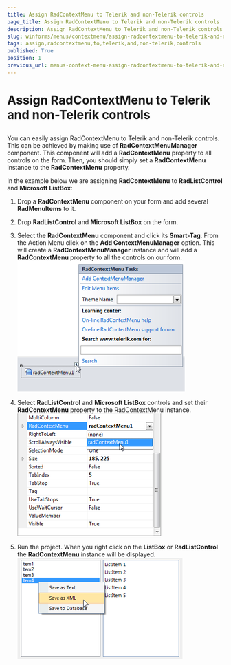 ```yaml
---
title: Assign RadContextMenu to Telerik and non-Telerik controls
page_title: Assign RadContextMenu to Telerik and non-Telerik controls | UI for WinForms Documentation
description: Assign RadContextMenu to Telerik and non-Telerik controls
slug: winforms/menus/contextmenu/assign-radcontextmenu-to-telerik-and-non-telerik-controls
tags: assign,radcontextmenu,to,telerik,and,non-telerik,controls
published: True
position: 1
previous_url: menus-context-menu-assign-radcontextmenu-to-telerik-and-non-telerik-controls
---
```


# Assign RadContextMenu to Telerik and non-Telerik controls



## 

You can easily assign RadContextMenu to Telerik and non-Telerik controls. This can be achieved by making use of __RadContextMenuManager__ component. This component will add a __RadContextMenu__ property to all controls on the form. Then, you should simply set a __RadContextMenu__ instance to the __RadContextMenu__ property.

In the example below we are assigning __RadContextMenu__ to __RadListControl__ and __Microsoft ListBox__:

1. Drop a __RadContextMenu__ component on your form and add several __RadMenuItems__ to it.

1. Drop __RadListControl__ and __Microsoft ListBox__ on the form.

1. Select the __RadContextMenu__ component and click its __Smart-Tag__. From the Action Menu click on the __Add ContextMenuManager__ option. This will create a __RadContextMenuManager__ instance and will add a __RadContextMenu__ property to all the controls on our form. <br>![menus-context-menu-assign-radcontextmenu-to-telerik-and-non-telerik-controls 001](images/menus-context-menu-assign-radcontextmenu-to-telerik-and-non-telerik-controls001.png)

1. Select __RadListControl__ and __Microsoft ListBox__ controls and set their __RadContextMenu__ property to the RadContextMenu instance.<br>![menus-context-menu-assign-radcontextmenu-to-telerik-and-non-telerik-controls 002](images/menus-context-menu-assign-radcontextmenu-to-telerik-and-non-telerik-controls002.png)

1. Run the project. When you right click on the __ListBox__ or __RadListControl__ the __RadContextMenu__ instance will be displayed.<br>![menus-context-menu-assign-radcontextmenu-to-telerik-and-non-telerik-controls 003](images/menus-context-menu-assign-radcontextmenu-to-telerik-and-non-telerik-controls003.png)
